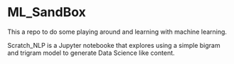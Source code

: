 # ML_SandBox
This a repo to do some playing around and learning with machine learning. 

Scratch_NLP is a Jupyter notebooke that explores using a simple bigram and trigram model to generate Data Science like content. 
